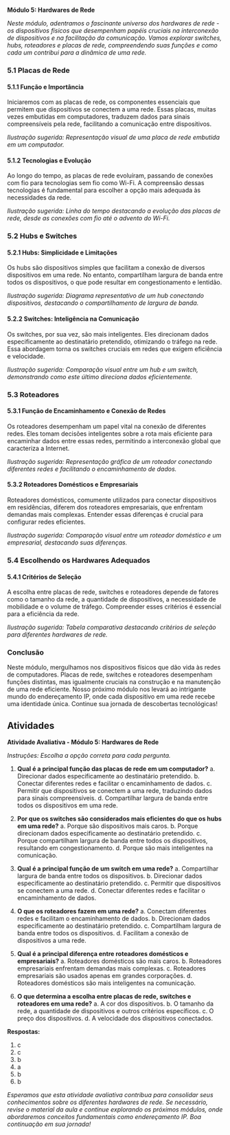 **Módulo 5: Hardwares de Rede**

*Neste módulo, adentramos o fascinante universo dos hardwares de rede - os dispositivos físicos que desempenham papéis cruciais na interconexão de dispositivos e na facilitação da comunicação. Vamos explorar switches, hubs, roteadores e placas de rede, compreendendo suas funções e como cada um contribui para a dinâmica de uma rede.*

### 5.1 Placas de Rede

#### 5.1.1 Função e Importância
Iniciaremos com as placas de rede, os componentes essenciais que permitem que dispositivos se conectem a uma rede. Essas placas, muitas vezes embutidas em computadores, traduzem dados para sinais compreensíveis pela rede, facilitando a comunicação entre dispositivos.

*Ilustração sugerida: Representação visual de uma placa de rede embutida em um computador.*

#### 5.1.2 Tecnologias e Evolução
Ao longo do tempo, as placas de rede evoluíram, passando de conexões com fio para tecnologias sem fio como Wi-Fi. A compreensão dessas tecnologias é fundamental para escolher a opção mais adequada às necessidades da rede.

*Ilustração sugerida: Linha do tempo destacando a evolução das placas de rede, desde as conexões com fio até o advento do Wi-Fi.*

### 5.2 Hubs e Switches

#### 5.2.1 Hubs: Simplicidade e Limitações
Os hubs são dispositivos simples que facilitam a conexão de diversos dispositivos em uma rede. No entanto, compartilham largura de banda entre todos os dispositivos, o que pode resultar em congestionamento e lentidão.

*Ilustração sugerida: Diagrama representativo de um hub conectando dispositivos, destacando o compartilhamento de largura de banda.*

#### 5.2.2 Switches: Inteligência na Comunicação
Os switches, por sua vez, são mais inteligentes. Eles direcionam dados especificamente ao destinatário pretendido, otimizando o tráfego na rede. Essa abordagem torna os switches cruciais em redes que exigem eficiência e velocidade.

*Ilustração sugerida: Comparação visual entre um hub e um switch, demonstrando como este último direciona dados eficientemente.*

### 5.3 Roteadores

#### 5.3.1 Função de Encaminhamento e Conexão de Redes
Os roteadores desempenham um papel vital na conexão de diferentes redes. Eles tomam decisões inteligentes sobre a rota mais eficiente para encaminhar dados entre essas redes, permitindo a interconexão global que caracteriza a Internet.

*Ilustração sugerida: Representação gráfica de um roteador conectando diferentes redes e facilitando o encaminhamento de dados.*

#### 5.3.2 Roteadores Domésticos e Empresariais
Roteadores domésticos, comumente utilizados para conectar dispositivos em residências, diferem dos roteadores empresariais, que enfrentam demandas mais complexas. Entender essas diferenças é crucial para configurar redes eficientes.

*Ilustração sugerida: Comparação visual entre um roteador doméstico e um empresarial, destacando suas diferenças.*

### 5.4 Escolhendo os Hardwares Adequados

#### 5.4.1 Critérios de Seleção
A escolha entre placas de rede, switches e roteadores depende de fatores como o tamanho da rede, a quantidade de dispositivos, a necessidade de mobilidade e o volume de tráfego. Compreender esses critérios é essencial para a eficiência da rede.

*Ilustração sugerida: Tabela comparativa destacando critérios de seleção para diferentes hardwares de rede.*

### Conclusão

Neste módulo, mergulhamos nos dispositivos físicos que dão vida às redes de computadores. Placas de rede, switches e roteadores desempenham funções distintas, mas igualmente cruciais na construção e na manutenção de uma rede eficiente. Nosso próximo módulo nos levará ao intrigante mundo do endereçamento IP, onde cada dispositivo em uma rede recebe uma identidade única. Continue sua jornada de descobertas tecnológicas!

## Atividades

**Atividade Avaliativa - Módulo 5: Hardwares de Rede**

*Instruções: Escolha a opção correta para cada pergunta.*

1. **Qual é a principal função das placas de rede em um computador?**
   a. Direcionar dados especificamente ao destinatário pretendido.
   b. Conectar diferentes redes e facilitar o encaminhamento de dados.
   c. Permitir que dispositivos se conectem a uma rede, traduzindo dados para sinais compreensíveis.
   d. Compartilhar largura de banda entre todos os dispositivos em uma rede.

2. **Por que os switches são considerados mais eficientes do que os hubs em uma rede?**
   a. Porque são dispositivos mais caros.
   b. Porque direcionam dados especificamente ao destinatário pretendido.
   c. Porque compartilham largura de banda entre todos os dispositivos, resultando em congestionamento.
   d. Porque são mais inteligentes na comunicação.

3. **Qual é a principal função de um switch em uma rede?**
   a. Compartilhar largura de banda entre todos os dispositivos.
   b. Direcionar dados especificamente ao destinatário pretendido.
   c. Permitir que dispositivos se conectem a uma rede.
   d. Conectar diferentes redes e facilitar o encaminhamento de dados.

4. **O que os roteadores fazem em uma rede?**
   a. Conectam diferentes redes e facilitam o encaminhamento de dados.
   b. Direcionam dados especificamente ao destinatário pretendido.
   c. Compartilham largura de banda entre todos os dispositivos.
   d. Facilitam a conexão de dispositivos a uma rede.

5. **Qual é a principal diferença entre roteadores domésticos e empresariais?**
   a. Roteadores domésticos são mais caros.
   b. Roteadores empresariais enfrentam demandas mais complexas.
   c. Roteadores empresariais são usados apenas em grandes corporações.
   d. Roteadores domésticos são mais inteligentes na comunicação.

6. **O que determina a escolha entre placas de rede, switches e roteadores em uma rede?**
   a. A cor dos dispositivos.
   b. O tamanho da rede, a quantidade de dispositivos e outros critérios específicos.
   c. O preço dos dispositivos.
   d. A velocidade dos dispositivos conectados.

**Respostas:**
1. c
2. c
3. b
4. a
5. b
6. b

*Esperamos que esta atividade avaliativa contribua para consolidar seus conhecimentos sobre os diferentes hardwares de rede. Se necessário, revise o material da aula e continue explorando os próximos módulos, onde abordaremos conceitos fundamentais como endereçamento IP. Boa continuação em sua jornada!*